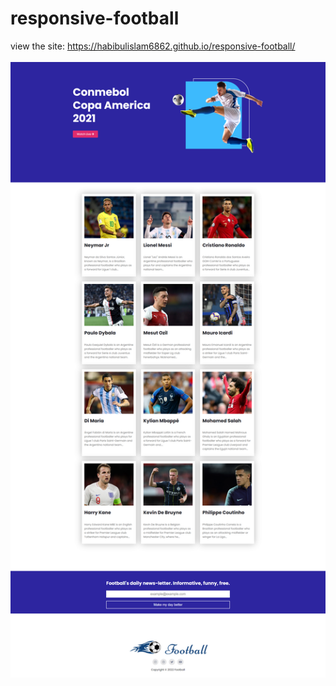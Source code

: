 ﻿# responsive-football
view the site: https://habibulislam6862.github.io/responsive-football/
<br><br>
<img src='./images/Responsive%20Footb.png'>
